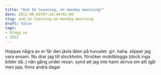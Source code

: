 ```yaml
---
title: "And Im leavning, on monday moorning!"
date: 2012-08-03T07:24:44+01:00
slug: and-im-leavning-on-monday-moorning
draft: false
tags:
- blogg.se
- 2012
---
```

Hoppas några av er får den jävla låten på huvudet. grr. haha. slipper jag vara ensam. Nu drar jag till stockholm, försöker mobilblogga (dock inga bilder då..) nån gång under resan. synd att jag inte hann skriva om allt igår men jaja, finns andra dagar